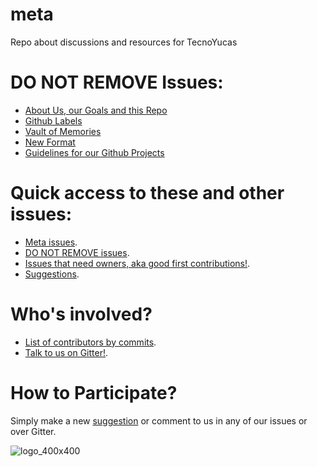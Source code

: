 # meta
Repo about discussions and resources for TecnoYucas

# DO NOT REMOVE Issues:
- [About Us, our Goals and this Repo](https://github.com/tecnoyucas/meta/issues/1)
- [Github Labels](https://github.com/tecnoyucas/meta/issues/2)
- [Vault of Memories](https://github.com/tecnoyucas/meta/issues/3)
- [New Format](https://github.com/tecnoyucas/meta/issues/4)
- [Guidelines for our Github Projects](https://github.com/tecnoyucas/meta/issues/10)

# Quick access to these and other issues:
- [Meta issues](https://github.com/tecnoyucas/meta/labels/meta).
- [DO NOT REMOVE issues](https://github.com/tecnoyucas/meta/labels/DO%20NOT%20REMOVE).
- [Issues that need owners, aka good first contributions!](https://github.com/tecnoyucas/meta/labels/needs%20owner).
- [Suggestions](https://github.com/tecnoyucas/meta/labels/suggestion).

# Who's involved?
- [List of contributors by commits](https://github.com/tecnoyucas/meta/graphs/contributors).
- [Talk to us on Gitter!](https://gitter.im/tecnoyucas).

# How to Participate?
Simply make a new [suggestion](https://github.com/tecnoyucas/meta/labels/suggestion) or comment to us in any of our issues or over Gitter.

![logo_400x400](https://user-images.githubusercontent.com/417016/36344515-8b373d1e-13e9-11e8-829d-d8fe76e3da75.png)

